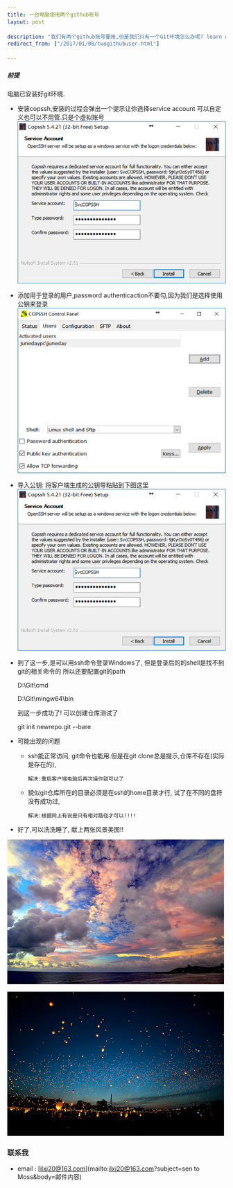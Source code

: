 ```yaml
---
title: 一台电脑使用两个github账号
layout: post

description: "我们有两个github账号要用,但是我们只有一个Git环境怎么办呢? learn more >>"
redirect_from: ["/2017/01/08/twogithubuser.html"]

---
```

##### 前提
 电脑已安装好git环境.

 * 安装copssh,安装的过程会弹出一个提示让你选择service account 可以自定义也可以不用管.只是个虚拟账号
![copssh安装](/res/0107/copssh.png)

 * 添加用于登录的用户,password authenticaction不要勾,因为我们是选择使用公钥来登录
![](/res/0107/copssh1.png)

 * 导入公钥: 将客户端生成的公钥导粘贴到下图这里
![](/res/0107/copssh.png)

 * 到了这一步,是可以用ssh命令登录Windows了, 但是登录后的的shell是找不到git的相关命令的
所以还要配置git的path

    D:\Git\cmd

    D:\Git\mingw64\bin

    到这一步成功了! 可以创建仓库测试了

    git init newrepo.git --bare

* 可能出现的问题

  * ssh能正常访问, git命令也能用.但是在git clone总是提示,仓库不存在(实际是存在的),

    ``解决:重启客户端电脑后再次操作就可以了``

  * 貌似git仓库所在的目录必须是在ssh的home目录才行, 试了在不同的盘符没有成功过,

    `解决:根据网上有说是只有相对路径才可以!!!!`

* 好了,可以洗洗睡了, 献上两张风景美图!!



![](/res/jun/17010501.jpg)


![](/res/jun/17010502.jpg)

### 联系我
 * email : [ilxj20@163.com](mailto:ilxj20@163.com?subject=sen to Moss&body=邮件内容)
 <!-- subject后面不能跟中文,否则后果很杯具-->
